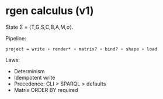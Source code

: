 # rgen calculus (v1)

State Σ = ⟨T,G,S,C,B,A,M,σ⟩.

Pipeline:
```
project = write ∘ render* ∘ matrix? ∘ bind? ∘ shape ∘ load
```

Laws:
- Determinism
- Idempotent write
- Precedence: CLI > SPARQL > defaults
- Matrix ORDER BY required
